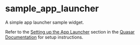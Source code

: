 # sample_app_launcher

A simple app launcher sample widget.

Refer to the [Setting up the App Launcher](https://quasardoc.readthedocs.io/en/latest/launcher.html) section in the [Quasar Documentation](https://quasardoc.readthedocs.io) for setup instructions.
